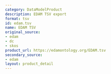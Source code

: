 ```yaml
---
category: DataModelProduct
description: EDAM TSV export
format: tsv
id: edam.tsv
name: EDAM TSV
original_source:
- edam
- dc
- skos
product_url: https://edamontology.org/EDAM.tsv
secondary_source:
- edam
layout: product_detail
---
```

